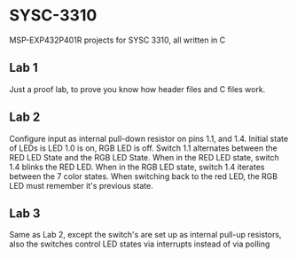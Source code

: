 # SYSC-3310
MSP-EXP432P401R projects for SYSC 3310, all written in C

## Lab 1
Just a proof lab, to prove you know how header files and C files work.

## Lab 2
Configure input as internal pull-down resistor on pins 1.1, and 1.4. Initial state of LEDs is LED 1.0 is on, RGB LED is off. Switch 1.1 alternates between the RED LED State and the RGB LED State. When in the RED LED state, switch 1.4 blinks the RED LED. When in the RGB LED state, switch 1.4 iterates between the 7 color states. When switching back to the red LED, the RGB LED must remember it's previous state.

## Lab 3
Same as Lab 2, except the switch's are set up as internal pull-up resistors, also the switches control LED states via interrupts instead of via polling
